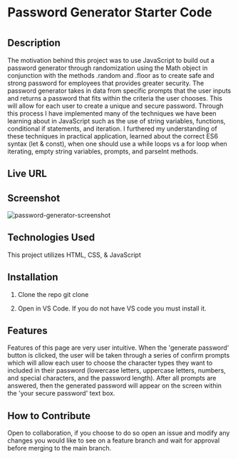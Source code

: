 # Password Generator Starter Code

# <Creating password generator by randomization>

## Description

The motivation behind this project was to use JavaScript to build out a password generator through randomization using the Math object in conjunction with the methods .random and .floor as to create safe and strong password for employees that provides greater security. The password generator takes in data from specific prompts that the user inputs and returns a password that fits within the criteria the user chooses. This will allow for each user to create a unique and secure password. Through this process I have implemented many of the techniques we have been learning about in JavaScript such as the use of string variables, functions, conditional if statements, and iteration. I furthered my understanding of these techniques in practical application, learned about the correct ES6 syntax (let & const), when one should use a while loops vs a for loop when iterating, empty string variables, prompts, and parseInt methods.      

## Live URL



## Screenshot
 
![password-generator-screenshot](https://user-images.githubusercontent.com/120127903/221250174-6e2763e9-61a5-43d4-9947-c364396f4158.png)

## Technologies Used

This project utilizes HTML, CSS, & JavaScript

## Installation

1. Clone the repo
   git clone 

2. Open in VS Code. If you do not have VS code you must install it.


## Features

Features of this page are very user intuitive. When the 'generate password' button is clicked, the user will be taken through a series of confirm prompts which will allow each user to choose the character types they want to included in their password (lowercase letters, uppercase letters, numbers, and special characters, and the password length). After all prompts are answered, then the generated password will appear on the screen within the 'your secure password' text box. 

## How to Contribute

Open to collaboration, if you choose to do so open an issue and modify any changes you would like to see on a feature branch and wait for approval before merging to the main branch. 


